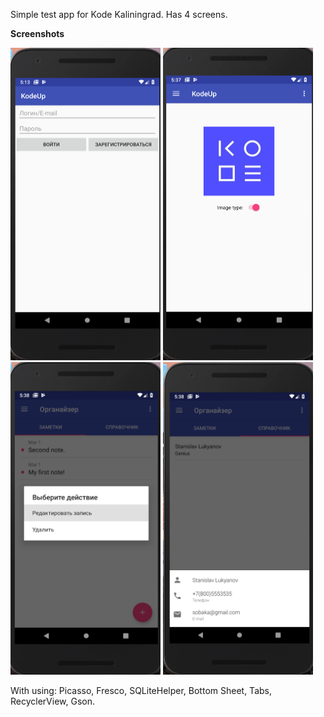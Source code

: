 Simple test app for Kode Kaliningrad. Has 4 screens.


<b>Screenshots</b>

<img src="https://github.com/Waaaaaaaake/KodeUp/blob/master/screenshots/Start.png" height="500dp" width="240dp"/>

<img src="https://github.com/Waaaaaaaake/KodeUp/blob/master/screenshots/Image.png" height="500dp" width="240dp"/>

<img src="https://github.com/Waaaaaaaake/KodeUp/blob/master/screenshots/Notes.png" height="500dp" width="240dp"/>

<img src="https://github.com/Waaaaaaaake/KodeUp/blob/master/screenshots/Contacts.png" height="500dp" width="240dp"/>


With using: Picasso, Fresco, SQLiteHelper, Bottom Sheet, Tabs, RecyclerView, Gson. 



